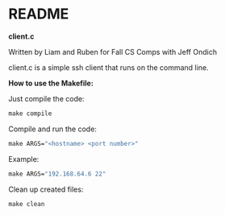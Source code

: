 # README

**client.c**

Written by Liam and Ruben for Fall CS Comps with Jeff Ondich
    
client.c is a simple ssh client that runs on the command line. 


**How to use the Makefile:**

Just compile the code:
```makefile
make compile
```
Compile and run the code:
```makefile
make ARGS="<hostname> <port number>"
```
Example:
```makefile
make ARGS="192.168.64.6 22"
```
Clean up created files:
```makefile
make clean
```